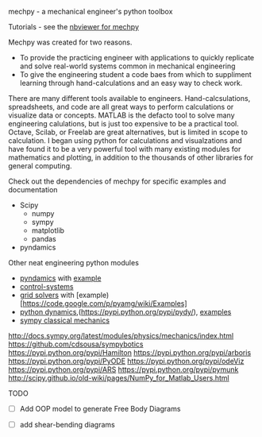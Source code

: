 mechpy - a mechanical engineer's python toolbox

Tutorials - see the [nbviewer for mechpy](http://nbviewer.jupyter.org/github/nagordon/mechpy/blob/master/mechpy.ipynb)

Mechpy was created for two reasons. 
 * To provide the practicing engineer with applications to quickly replicate and solve real-world systems common in mechanical engineering
 * To give the engineering student a code baes from which to suppliment learning through hand-calculations and an easy way to check work.

There are many different tools available to engineers. Hand-calcsulations, spreadsheets, and code are all great ways to perform calculations or visualize data or concepts. MATLAB is the defacto tool to solve many engineering calulations, but is just too expensive to be a practical tool. Octave, Scilab, or Freelab are great alternatives, but is limited in scope to calculation. I began using python for calculations and visualzations and have found it to be a very powerful tool with many existing modules for mathematics and plotting, in addition to the thousands of other libraries for general computing.

Check out the dependencies of mechpy for specific examples and documentation
 * Scipy
   * numpy
   * sympy
   * matplotlib
   * pandas
 * pyndamics
   
Other neat engineering python modules 
 * [pyndamics]() with [example](http://nbviewer.ipython.org/gist/bblais/7321928)
 * [control-systems](https://github.com/python-control/python-control)
 * [grid solvers](http://pyamg.org/) with [example)[https://code.google.com/p/pyamg/wiki/Examples]
 * [python dynamics](http://www.pydy.org/),(https://pypi.python.org/pypi/pydy/), [examples](#http://nbviewer.jupyter.org/github/pydy/pydy-tutorial-human-standing/tree/online-read/notebooks/)
 * [sympy classical mechanics](http://docs.sympy.org/latest/modules/physics/mechanics/index.html)

 http://docs.sympy.org/latest/modules/physics/mechanics/index.html
 https://github.com/cdsousa/sympybotics
https://pypi.python.org/pypi/Hamilton
https://pypi.python.org/pypi/arboris
https://pypi.python.org/pypi/PyODE
https://pypi.python.org/pypi/odeViz
https://pypi.python.org/pypi/ARS
https://pypi.python.org/pypi/pymunk
 http://scipy.github.io/old-wiki/pages/NumPy_for_Matlab_Users.html
 
TODO
 - [ ] Add OOP model to generate Free Body Diagrams
 - [ ] add shear-bending diagrams 
 